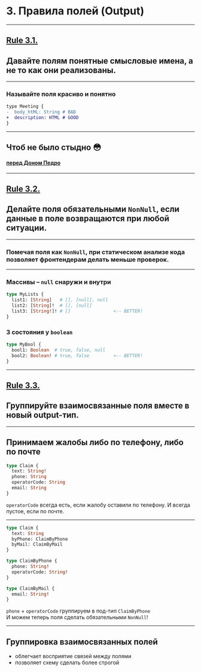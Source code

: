# 3. Правила полей (Output)

-----

## [Rule 3.1.](https://github.com/nodkz/conf-talks/tree/master/articles/graphql/schema-design#rule-3.1)

## Давайте полям понятные смысловые имена, а не то как они реализованы.

-----

### Называйте поля красиво и понятно

```diff
type Meeting {
-  body_htML: String # BAD
+  description: HTML # GOOD
}

```

-----

## Чтоб не было стыдно 😳

#### [перед Доном Педро](https://pikabu.ru/story/anekdot_3660462)

-----

## [Rule 3.2.](https://github.com/nodkz/conf-talks/tree/master/articles/graphql/schema-design#rule-3.2)

## Делайте поля обязательными `NonNull`, если данные в поле возвращаются при любой ситуации.

-----

### Помечая поля как `NonNull`, при статическом анализе кода позволяет фронтендерам делать меньше проверок.

-----

### Массивы – `null` снаружи и внутри

```graphql
type MyLists {
  list1: [String]   # [], [null], null
  list2: [String]!  # [], [null]
  list3: [String!]! # []                <-- BETTER!
}

```

### 3 состояния у `boolean`

```graphql
type MyBool {
  bool1: Boolean  # true, false, null
  bool2: Boolean! # true, false         <-- BETTER!
}

```

-----

## [Rule 3.3.](https://github.com/nodkz/conf-talks/tree/master/articles/graphql/schema-design#rule-3.3)

## Группируйте взаимосвязанные поля вместе в новый output-тип.

-----

## Принимаем жалобы либо по телефону, либо по почте

```graphql
type Claim {
  text: String!
  phone: String
  operatorCode: String
  email: String
}

```

<span class="fragment" data-code-focus="4">
  <code>operatorCode</code> всегда есть, если жалобу оставили по телефону. И всегда пустое, если по почте.
</span>

-----

```graphql
type Claim {
  text: String
  byPhone: ClaimByPhone
  byMail: ClaimByMail
}

type ClaimByPhone {
  phone: String!
  operatorCode: String!
}

type ClaimByMail {
  email: String!
}

```

<div class="fragment" data-code-focus="3,8,9">
  <code>phone</code> + <code>operatorCode</code> группируем в под-тип <code>ClaimByPhone</code>
</div>

<div class="fragment" data-code-focus="3,8,9">
  И можем теперь поля сделать обязательными <code>NonNull</code>!
</div>

-----

## Группировка взаимосвязанных полей

- облегчает восприятие связей между полями
- позволяет схему сделать более строгой
